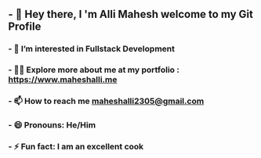 ## - 👋 Hey there, I 'm Alli Mahesh welcome to my Git Profile
  
### -  👀 I’m interested in Fullstack Development
### -  👨‍💻 Explore more about me at my portfolio : https://www.maheshalli.me
### -  📫 How to reach me maheshalli2305@gmail.com
### -  😄 Pronouns: He/Him
### -  ⚡ Fun fact:  I am an excellent cook

